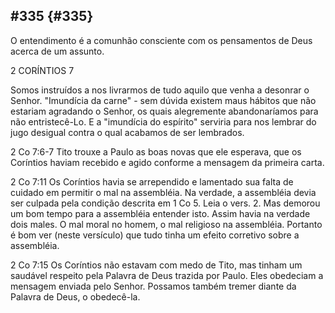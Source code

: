 ## #335 {#335}

O entendimento é a comunhão consciente com os pensamentos de Deus acerca de um assunto.

2 CORÍNTIOS 7

Somos instruídos a nos livrarmos de tudo aquilo que venha a desonrar o Senhor. &quot;Imundícia da carne&quot; - sem dúvida existem maus hábitos que não estariam agradando o Senhor, os quais alegremente abandonaríamos para não entristecê-Lo. E a &quot;imundícia do espírito&quot; serviria para nos lembrar do jugo desigual contra o qual acabamos de ser lembrados.

2 Co 7:6-7 Tito trouxe a Paulo as boas novas que ele esperava, que os Coríntios haviam recebido e agido conforme a mensagem da primeira carta.

2 Co 7:11 Os Coríntios havia se arrependido e lamentado sua falta de cuidado em permitir o mal na assembléia. Na verdade, a assembléia devia ser culpada pela condição descrita em 1 Co 5\. Leia o vers. 2\. Mas demorou um bom tempo para a assembléia entender isto. Assim havia na verdade dois males. O mal moral no homem, o mal religioso na assembléia. Portanto é bom ver (neste versículo) que tudo tinha um efeito corretivo sobre a assembléia.

2 Co 7:15 Os Coríntios não estavam com medo de Tito, mas tinham um saudável respeito pela Palavra de Deus trazida por Paulo. Eles obedeciam a mensagem enviada pelo Senhor. Possamos também tremer diante da Palavra de Deus, o obedecê-la.